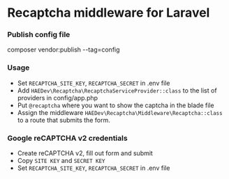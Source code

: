 # Recaptcha middleware for Laravel

### Publish config file
composer vendor:publish --tag=config

### Usage
- Set `RECAPTCHA_SITE_KEY`, `RECAPTCHA_SECRET` in .env file
- Add `HAEDev\Recaptcha\RecaptchaServiceProvider::class` to the list of providers in config/app.php
- Put `@recaptcha` where you want to show the captcha in the blade file
- Assign the middleware `HAEDev\Recaptcha\Middleware\Recaptcha::class` to a route that submits the form.

### Google reCAPTCHA v2 credentials 
- Create reCAPTCHA v2, fill out form and submit
- Copy `SITE KEY` and `SECRET KEY`
- Set `RECAPTCHA_SITE_KEY`, `RECAPTCHA_SECRET` in .env file

